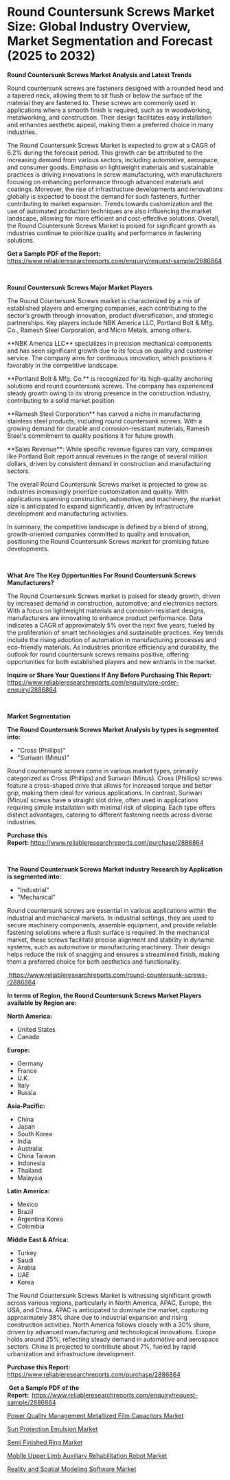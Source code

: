 <p><h1>Round Countersunk Screws Market Size: Global Industry Overview, Market Segmentation and Forecast (2025 to 2032)</h1></p><p><strong>Round Countersunk Screws Market Analysis and Latest Trends</strong></p>
<p><p>Round countersunk screws are fasteners designed with a rounded head and a tapered neck, allowing them to sit flush or below the surface of the material they are fastened to. These screws are commonly used in applications where a smooth finish is required, such as in woodworking, metalworking, and construction. Their design facilitates easy installation and enhances aesthetic appeal, making them a preferred choice in many industries.</p><p>The Round Countersunk Screws Market is expected to grow at a CAGR of 6.2% during the forecast period. This growth can be attributed to the increasing demand from various sectors, including automotive, aerospace, and consumer goods. Emphasis on lightweight materials and sustainable practices is driving innovations in screw manufacturing, with manufacturers focusing on enhancing performance through advanced materials and coatings. Moreover, the rise of infrastructure developments and renovations globally is expected to boost the demand for such fasteners, further contributing to market expansion. Trends towards customization and the use of automated production techniques are also influencing the market landscape, allowing for more efficient and cost-effective solutions. Overall, the Round Countersunk Screws Market is poised for significant growth as industries continue to prioritize quality and performance in fastening solutions.</p></p>
<p><strong>Get a Sample PDF of the Report:&nbsp;</strong> <a href="https://www.reliableresearchreports.com/enquiry/request-sample/2886864?utm_campaign=36&utm_medium=2&utm_source=Github&utm_content=ia&utm_term=13032025&utm_id=round-countersunk-screws">https://www.reliableresearchreports.com/enquiry/request-sample/2886864</a></p>
<p>&nbsp;</p>
<p><strong>Round Countersunk Screws Major Market Players</strong></p>
<p><p>The Round Countersunk Screws market is characterized by a mix of established players and emerging companies, each contributing to the sector’s growth through innovation, product diversification, and strategic partnerships. Key players include NBK America LLC, Portland Bolt & Mfg. Co., Ramesh Steel Corporation, and Micro Metals, among others.</p><p>**NBK America LLC** specializes in precision mechanical components and has seen significant growth due to its focus on quality and customer service. The company aims for continuous innovation, which positions it favorably in the competitive landscape.</p><p>**Portland Bolt & Mfg. Co.** is recognized for its high-quality anchoring solutions and round countersunk screws. The company has experienced steady growth owing to its strong presence in the construction industry, contributing to a solid market position.</p><p>**Ramesh Steel Corporation** has carved a niche in manufacturing stainless steel products, including round countersunk screws. With a growing demand for durable and corrosion-resistant materials, Ramesh Steel's commitment to quality positions it for future growth.</p><p>**Sales Revenue**: While specific revenue figures can vary, companies like Portland Bolt report annual revenues in the range of several million dollars, driven by consistent demand in construction and manufacturing sectors.</p><p>The overall Round Countersunk Screws market is projected to grow as industries increasingly prioritize customization and quality. With applications spanning construction, automotive, and machinery, the market size is anticipated to expand significantly, driven by infrastructure development and manufacturing activities.</p><p>In summary, the competitive landscape is defined by a blend of strong, growth-oriented companies committed to quality and innovation, positioning the Round Countersunk Screws market for promising future developments.</p></p>
<p>&nbsp;</p>
<p><strong>What Are The Key Opportunities For Round Countersunk Screws Manufacturers?</strong></p>
<p><p>The Round Countersunk Screws market is poised for steady growth, driven by increased demand in construction, automotive, and electronics sectors. With a focus on lightweight materials and corrosion-resistant designs, manufacturers are innovating to enhance product performance. Data indicates a CAGR of approximately 5% over the next five years, fueled by the proliferation of smart technologies and sustainable practices. Key trends include the rising adoption of automation in manufacturing processes and eco-friendly materials. As industries prioritize efficiency and durability, the outlook for round countersunk screws remains positive, offering opportunities for both established players and new entrants in the market.</p></p>
<p><strong>Inquire or Share Your Questions If Any Before Purchasing This Report:</strong> <a href="https://www.reliableresearchreports.com/enquiry/pre-order-enquiry/2886864?utm_campaign=36&utm_medium=2&utm_source=Github&utm_content=ia&utm_term=13032025&utm_id=round-countersunk-screws">https://www.reliableresearchreports.com/enquiry/pre-order-enquiry/2886864</a></p>
<p>&nbsp;</p>
<p><strong>Market Segmentation</strong></p>
<p><strong>The Round Countersunk Screws Market Analysis by types is segmented into:</strong></p>
<p><ul><li>"Cross (Phillips)"</li><li>"Suriwari (Minus)"</li></ul></p>
<p><p>Round countersunk screws come in various market types, primarily categorized as Cross (Phillips) and Suriwari (Minus). Cross (Phillips) screws feature a cross-shaped drive that allows for increased torque and better grip, making them ideal for various applications. In contrast, Suriwari (Minus) screws have a straight slot drive, often used in applications requiring simple installation with minimal risk of slipping. Each type offers distinct advantages, catering to different fastening needs across diverse industries.</p></p>
<p><strong>Purchase this Report:&nbsp;</strong><a href="https://www.reliableresearchreports.com/purchase/2886864?utm_campaign=36&utm_medium=2&utm_source=Github&utm_content=ia&utm_term=13032025&utm_id=round-countersunk-screws">https://www.reliableresearchreports.com/purchase/2886864</a></p>
<p>&nbsp;</p>
<p><strong>The Round Countersunk Screws Market Industry Research by Application is segmented into:</strong></p>
<p><ul><li>"Industrial"</li><li>"Mechanical"</li></ul></p>
<p><p>Round countersunk screws are essential in various applications within the industrial and mechanical markets. In industrial settings, they are used to secure machinery components, assemble equipment, and provide reliable fastening solutions where a flush surface is required. In the mechanical market, these screws facilitate precise alignment and stability in dynamic systems, such as automotive or manufacturing machinery. Their design helps reduce the risk of snagging and ensures a streamlined finish, making them a preferred choice for both aesthetics and functionality.</p></p>
<p><a href="https://www.reliableresearchreports.com/round-countersunk-screws-r2886864?utm_campaign=36&utm_medium=2&utm_source=Github&utm_content=ia&utm_term=13032025&utm_id=round-countersunk-screws">&nbsp;https://www.reliableresearchreports.com/round-countersunk-screws-r2886864</a></p>
<p><strong>In terms of Region, the Round Countersunk Screws Market Players available by Region are:</strong></p>
<p>
    <p> <strong> North America: </strong>
        <ul>
            <li>United States</li>
            <li>Canada</li>
        </ul>
        </p> 
    <p> <strong> Europe: </strong>
        <ul>
            <li>Germany</li>
            <li>France</li>
            <li>U.K.</li>
            <li>Italy</li>
            <li>Russia</li>
        </ul>
        </p> 
    <p> <strong> Asia-Pacific: </strong>
        <ul>
            <li>China</li>
            <li>Japan</li>
            <li>South Korea</li>
            <li>India</li>
            <li>Australia</li>
            <li>China Taiwan</li>
            <li>Indonesia</li>
            <li>Thailand</li>
            <li>Malaysia</li>
        </ul>
        </p> 
    <p> <strong> Latin America: </strong>
        <ul>
            <li>Mexico</li>
            <li>Brazil</li>
            <li>Argentina Korea</li>
            <li>Colombia</li>
        </ul>
        </p> 
    <p> <strong> Middle East & Africa: </strong>
        <ul>
            <li>Turkey</li>
            <li>Saudi</li>
            <li>Arabia</li>
            <li>UAE</li>
            <li>Korea</li>
        </ul>
    </p>
    </p>
<p><p>The Round Countersunk Screws Market is witnessing significant growth across various regions, particularly in North America, APAC, Europe, the USA, and China. APAC is anticipated to dominate the market, capturing approximately 38% share due to industrial expansion and rising construction activities. North America follows closely with a 30% share, driven by advanced manufacturing and technological innovations. Europe holds around 25%, reflecting steady demand in automotive and aerospace sectors. China is projected to contribute about 7%, fueled by rapid urbanization and infrastructure development.</p></p>
<p><strong>Purchase this Report: </strong><a href="https://www.reliableresearchreports.com/purchase/2886864?utm_campaign=36&utm_medium=2&utm_source=Github&utm_content=ia&utm_term=13032025&utm_id=round-countersunk-screws">https://www.reliableresearchreports.com/purchase/2886864</a></p>
<p>&nbsp;<strong>Get a Sample PDF of the Report:&nbsp;&nbsp;</strong><a href="https://www.reliableresearchreports.com/enquiry/request-sample/2886864?utm_campaign=36&utm_medium=2&utm_source=Github&utm_content=ia&utm_term=13032025&utm_id=round-countersunk-screws">https://www.reliableresearchreports.com/enquiry/request-sample/2886864</a></p>
<p><strong></strong></p>
<p><p><a href="https://github.com/akalaihaude/Market-Research-Report-List-1/blob/main/power-quality-management-metallized-film-capacitors-market.md?utm_campaign=36&utm_medium=2&utm_source=Github&utm_content=ia&utm_term=13032025&utm_id=round-countersunk-screws">Power Quality Management Metallized Film Capacitors Market</a></p><p><a href="https://github.com/belhejmawoue/Market-Research-Report-List-1/blob/main/sun-protection-emulsion-market.md?utm_campaign=36&utm_medium=2&utm_source=Github&utm_content=ia&utm_term=13032025&utm_id=round-countersunk-screws">Sun Protection Emulsion Market</a></p><p><a href="https://github.com/vsiljgestel/Market-Research-Report-List-1/blob/main/semi-finished-ring-market.md?utm_campaign=36&utm_medium=2&utm_source=Github&utm_content=ia&utm_term=13032025&utm_id=round-countersunk-screws">Semi Finished Ring Market</a></p><p><a href="https://github.com/boudykodumi/Market-Research-Report-List-1/blob/main/mobile-upper-limb-auxiliary-rehabilitation-robot-market.md?utm_campaign=36&utm_medium=2&utm_source=Github&utm_content=ia&utm_term=13032025&utm_id=round-countersunk-screws">Mobile Upper Limb Auxiliary Rehabilitation Robot Market</a></p><p><a href="https://github.com/akalaihaude/Market-Research-Report-List-1/blob/main/reality-and-spatial-modeling-software-market.md?utm_campaign=36&utm_medium=2&utm_source=Github&utm_content=ia&utm_term=13032025&utm_id=round-countersunk-screws">Reality and Spatial Modeling Software Market</a></p></p>